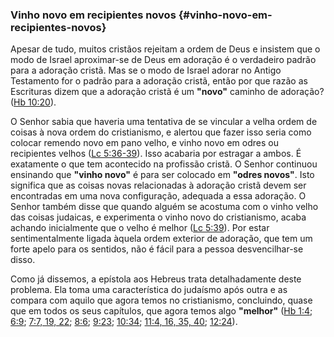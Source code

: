 ### Vinho novo em recipientes novos {#vinho-novo-em-recipientes-novos}

Apesar de tudo, muitos cristãos rejeitam a ordem de Deus e insistem que o modo de Israel aproximar-se de Deus em adoração é o verdadeiro padrão para a adoração cristã. Mas se o modo de Israel adorar no Antigo Testamento for o padrão para a adoração cristã, então por que razão as Escrituras dizem que a adoração cristã é um **&quot;novo&quot;** caminho de adoração? ([Hb 10:20](http://bibliaonline.com.br/acf/hb/10/20)).

O Senhor sabia que haveria uma tentativa de se vincular a velha ordem de coisas à nova ordem do cristianismo, e alertou que fazer isso seria como colocar remendo novo em pano velho, e vinho novo em odres ou recipientes velhos ([Lc 5:36-39](http://bibliaonline.com.br/acf/lc/5/36-39)). Isso acabaria por estragar a ambos. É exatamente o que tem acontecido na profissão cristã. O Senhor continuou ensinando que **&quot;vinho novo&quot;** é para ser colocado em **&quot;odres novos&quot;**. Isto significa que as coisas novas relacionadas à adoração cristã devem ser encontradas em uma nova configuração, adequada a essa adoração. O Senhor também disse que quando alguém se acostuma com o vinho velho das coisas judaicas, e experimenta o vinho novo do cristianismo, acaba achando inicialmente que o velho é melhor ([Lc 5:39](http://bibliaonline.com.br/acf/lc/5/39)). Por estar sentimentalmente ligada àquela ordem exterior de adoração, que tem um forte apelo para os sentidos, não é fácil para a pessoa desvencilhar-se disso.

Como já dissemos, a epístola aos Hebreus trata detalhadamente deste problema. Ela toma uma característica do judaísmo após outra e as compara com aquilo que agora temos no cristianismo, concluindo, quase que em todos os seus capítulos, que agora temos algo **&quot;melhor&quot;** ([Hb 1:4](http://bibliaonline.com.br/acf/hb/1/4); [6:9](http://bibliaonline.com.br/acf/hb/6/9); [7:7, 19, 22](http://bibliaonline.com.br/acf/hb/7/7,19,22); [8:6](http://bibliaonline.com.br/acf/hb/8/9); [9:23](http://bibliaonline.com.br/acf/hb/9/23); [10:34](http://bibliaonline.com.br/acf/hb/10/34); [11:4, 16, 35, 40](http://bibliaonline.com.br/acf/hb/11/4,16,35,40); [12:24](http://bibliaonline.com.br/acf/hb/12/24)).